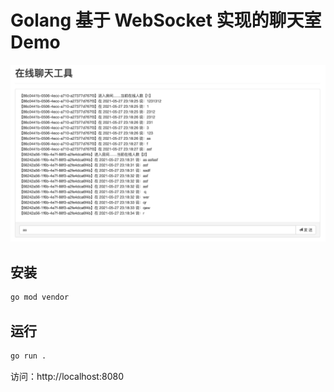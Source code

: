 # Golang 基于 WebSocket 实现的聊天室 Demo

![](image.png)

## 安装

```bash
go mod vendor
```

## 运行

```bash
go run .
```

访问：http://localhost:8080